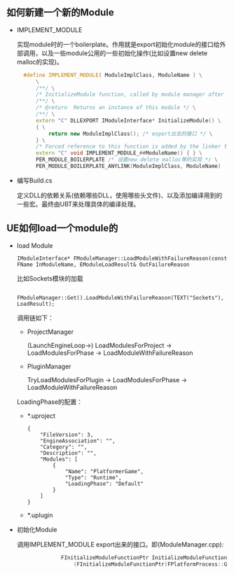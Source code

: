 ## 如何新建一个新的Module

- IMPLEMENT_MODULE

  实现module时的一个boilerplate。作用就是export初始化module的接口给外部调用，以及一些module公用的一些初始化操作(比如设置new delete malloc的实现)。

  ```c++
  	#define IMPLEMENT_MODULE( ModuleImplClass, ModuleName ) \
  		\
  		/**/ \
  		/* InitializeModule function, called by module manager after this module's DLL has been loaded */ \
  		/**/ \
  		/* @return	Returns an instance of this module */ \
  		/**/ \
  		extern "C" DLLEXPORT IModuleInterface* InitializeModule() \
  		{ \
  			return new ModuleImplClass(); /* export出去的接口 */ \
  		} \
  		/* Forced reference to this function is added by the linker to check that each module uses IMPLEMENT_MODULE */ \
  		extern "C" void IMPLEMENT_MODULE_##ModuleName() { } \
  		PER_MODULE_BOILERPLATE /* 设置new delete malloc等的实现 */ \
  		PER_MODULE_BOILERPLATE_ANYLINK(ModuleImplClass, ModuleName)
  ```

- 编写Build.cs

  定义DLL的依赖关系(依赖哪些DLL，使用哪些头文件)、以及添加编译用到的一些宏。最终由UBT来处理具体的编译处理。

## UE如何load一个module的

- load Module

  ```IModuleInterface* FModuleManager::LoadModuleWithFailureReason(const FName InModuleName, EModuleLoadResult& OutFailureReason``` 

  比如Sockets模块的加载

  ```	FModuleManager::Get().LoadModuleWithFailureReason(TEXT("Sockets"), LoadResult);```

  调用链如下：

  - ProjectManager

    (LaunchEngineLoop->) LoadModulesForProject -> LoadModulesForPhase -> LoadModuleWithFailureReason

  - PluginManager

    TryLoadModulesForPlugin -> LoadModulesForPhase -> LoadModuleWithFailureReason

  LoadingPhase的配置：

  - *.uproject

    ```
    {
    	"FileVersion": 3,
    	"EngineAssociation": "",
    	"Category": "",
    	"Description": "",
    	"Modules": [
    		{
    			"Name": "PlatformerGame",
    			"Type": "Runtime",
    			"LoadingPhase": "Default"
    		}
    	]
    }
    ```

  - *.uplugin

- 初始化Module

  调用IMPLEMENT_MODULE export出来的接口。即(ModuleManager.cpp):

  ```c++
  				FInitializeModuleFunctionPtr InitializeModuleFunctionPtr =
  					(FInitializeModuleFunctionPtr)FPlatformProcess::GetDllExport(ModuleInfo->Handle, TEXT("InitializeModule"));
  ```

  

